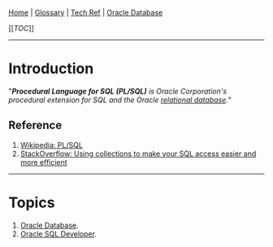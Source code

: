 [Home](/Slalom-LLC/Slalom-Consulting) | [Glossary](/Glossary) | [Tech Ref](/Tech-Ref) | [Oracle Database](/Tech-Ref/Oracle-Corporation/Oracle-Database)


[[_TOC_]]

---
# Introduction
"_***Procedural Language for SQL (PL/SQL)*** is Oracle Corporation's procedural extension for SQL and the Oracle [relational database](/Tech-Ref/Software-Development/Database/Relational-Database)._"

## Reference
1. [Wikipedia: PL/SQL](https://en.wikipedia.org/wiki/PL/SQL)
1. [StackOverflow: Using collections to make your SQL access easier and more efficient](https://stackoverflow.blog/2021/06/30/using-collections-to-make-your-sql-access-easier-and-more-efficient/)

---
# Topics
1. [Oracle Database](/Tech-Ref/Oracle-Corporation/Oracle-Database).
1. [Oracle SQL Developer](/Tech-Ref/Oracle-Corporation/Oracle-SQL-Developer).

